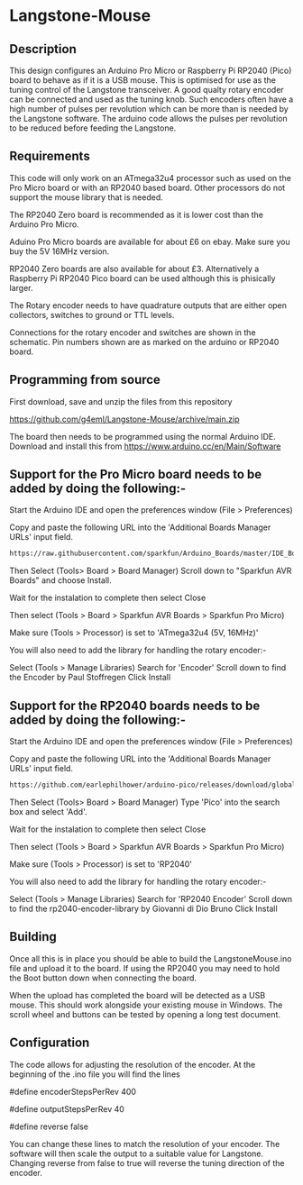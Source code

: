 # Langstone-Mouse
## Description

This design configures an Arduino Pro Micro or Raspberry Pi RP2040 (Pico) board to behave as if it is a USB mouse. This is optimised for use as the tuning control of the Langstone transceiver. 
A good qualty rotary encoder can be connected and used as the tuning knob. Such encoders often have a high number of pulses per revolution which can be more than is needed by the Langstone software. The arduino code allows the pulses per revolution to be reduced before feeding the Langstone. 

## Requirements

This code will only work on an ATmega32u4 processor such as used on the Pro Micro board or with an RP2040 based board.  Other processors do not support the mouse library that is needed.

The RP2040 Zero board is recommended as it is lower cost than the Arduino Pro Micro. 

Aduino Pro Micro boards are available for about £6 on ebay. Make sure you buy the 5V 16MHz version.

RP2040 Zero boards are also available for about £3. Alternatively a Raspberry Pi RP2040 Pico board can be used although this is phisically larger. 

The Rotary encoder needs to have quadrature outputs that are either open collectors, switches to ground or TTL levels.

Connections for the rotary encoder and switches are shown in the schematic. Pin numbers shown are as marked on the arduino or RP2040 board. 


## Programming from source

First download, save and unzip the files from this repository 

https://github.com/g4eml/Langstone-Mouse/archive/main.zip

The board then needs to be programmed using the normal Arduino IDE. Download and install this from https://www.arduino.cc/en/Main/Software

## Support for the Pro Micro board needs to be added by doing the following:-

Start the Arduino IDE and open the preferences window (File > Preferences)

Copy and paste the following URL into the 'Additional Boards Manager URLs' input field.

```sh
https://raw.githubusercontent.com/sparkfun/Arduino_Boards/master/IDE_Board_Manager/package_sparkfun_index.json
```
Then Select (Tools> Board > Board Manager) Scroll down to "Sparkfun AVR Boards" and choose Install.

Wait for the instalation to complete then select Close

Then select (Tools > Board > Sparkfun AVR Boards > Sparkfun Pro Micro)

Make sure (Tools > Processor) is set to 'ATmega32u4 (5V, 16MHz)'

You will also need to add the library for handling the rotary encoder:-

Select (Tools > Manage Libraries)
Search for 'Encoder'
Scroll down to find the Encoder by Paul Stoffregen
Click Install

## Support for the RP2040 boards needs to be added by doing the following:-

Start the Arduino IDE and open the preferences window (File > Preferences)

Copy and paste the following URL into the 'Additional Boards Manager URLs' input field.

```sh
https://github.com/earlephilhower/arduino-pico/releases/download/global/package_rp2040_index.json
```
Then Select (Tools> Board > Board Manager) 
Type 'Pico' into the search box and select 'Add'.

Wait for the instalation to complete then select Close

Then select (Tools > Board > Sparkfun AVR Boards > Sparkfun Pro Micro)

Make sure (Tools > Processor) is set to 'RP2040'

You will also need to add the library for handling the rotary encoder:-

Select (Tools > Manage Libraries)
Search for 'RP2040 Encoder'
Scroll down to find the rp2040-encoder-library by Giovanni di Dio Bruno
Click Install

## Building

Once all this is in place you should be able to build the LangstoneMouse.ino file  and upload it to the board. If using the RP2040 you may need to hold the Boot button down when connecting the board. 

When the upload has completed the board will be detected as a USB mouse. This should work alongside your existing mouse in Windows. The scroll wheel and buttons can be tested by opening a long test document. 

## Configuration

The code allows for adjusting the resolution of the encoder. 
At the beginning of the .ino file you will find the lines 

#define encoderStepsPerRev 400

#define outputStepsPerRev  40

#define reverse false



You can change these lines to match the resolution of your encoder. The software will then scale the output to a suitable value for Langstone. 
Changing reverse from false to true will reverse the tuning direction of the encoder. 











